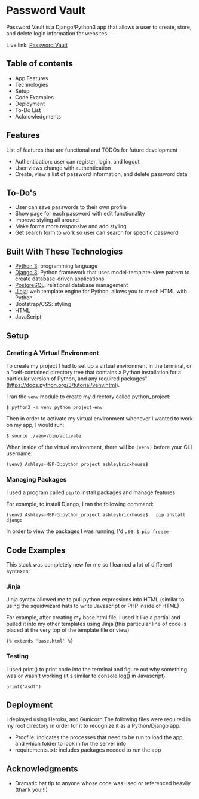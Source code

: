 # Password Vault

Password Vault is a Django/Python3 app that allows a user to create, store, and delete login information for websites.

Live link: [Password Vault](https://python-vault.herokuapp.com/)

## Table of contents
* App Features
* Technologies
* Setup
* Code Examples
* Deployment
* To-Do List
* Acknowledgments


## Features
List of features that are functional and TODOs for future development
* Authentication: user can register, login, and logout
* User views change with authentication
* Create, view a list of password information, and delete password data

## To-Do's
* User can save passwords to their own profile
* Show page for each password with edit functionality
* Improve styling all around
* Make forms more responsive and add styling
* Get search form to work so user can search for specific password

## Built With These Technologies
* [Python 3](https://www.python.org/): programming language
* [Django 3](https://www.djangoproject.com/): Python framework that uses model-template-view pattern to create database-driven applications
* [PostgreSQL](https://www.postgresql.org/): relational database management
* [Jinja](https://jinja.palletsprojects.com/en/2.10.x/): web template engine for Python, allows you to mesh HTML with Python
* Bootstrap/CSS: styling
* HTML
* JavaScript


## Setup

### Creating A Virtual Environment
To create my project I had to set up a virtual environment in the terminal, or a "self-contained directory tree that contains a Python installation for a particular version of Python, and any required packages"(https://docs.python.org/3/tutorial/venv.html).

I ran the `venv` module to create my directory called python_project:
```
$ python3 -m venv python_project-env
```

Then in order to activate my virtual environment whenever I wanted to work on my app, I would run:
```
$ source ./venv/bin/activate
```

When inside of the virtual environment, there will be `(venv)` before your CLI username:
```
(venv) Ashleys-MBP-3:python_project ashleybrickhouse$
```

### Managing Packages
I used a program called `pip` to install packages and manage features

For example, to install Django, I ran the following command:
```
(venv) Ashleys-MBP-3:python_project ashleybrickhouse$   pip install django
```

In order to view the packages I was running, I'd use:
`$ pip freeze`


## Code Examples
This stack was completely new for me so I learned a lot of different syntaxes:

### Jinja
Jinja syntax allowed me to pull python expressions into HTML (similar to using the squidwizard hats to write Javascript or PHP inside of HTML)

For example, after creating my base.html file, I used it like a partial and pulled it into my other templates using Jinja (this particular line of code is placed at the very top of the template file or view)
```
{% extends 'base.html' %}
```

### Testing
I used print() to print code into the terminal and figure out why something was or wasn't working (it's similar to console.log() in Javascript)
```
print('asdf')
```

## Deployment

I deployed using Heroku, and Gunicorn
The following files were required in my root directory in order for it to recognize it as a Python/Django app:
* Procfile: indicates the processes that need to be run to load the app, and which folder to look in for the server info
* requirements.txt: includes packages needed to run the app


## Acknowledgments

* Dramatic hat tip to anyone whose code was used or referenced heavily (thank you!!!)

